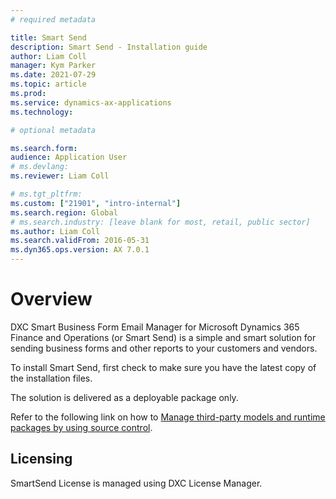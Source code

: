 ```yaml
---
# required metadata

title: Smart Send
description: Smart Send - Installation guide
author: Liam Coll
manager: Kym Parker
ms.date: 2021-07-29
ms.topic: article
ms.prod: 
ms.service: dynamics-ax-applications
ms.technology: 

# optional metadata

ms.search.form:  
audience: Application User
# ms.devlang: 
ms.reviewer: Liam Coll

# ms.tgt_pltfrm: 
ms.custom: ["21901", "intro-internal"]
ms.search.region: Global
# ms.search.industry: [leave blank for most, retail, public sector]
ms.author: Liam Coll
ms.search.validFrom: 2016-05-31
ms.dyn365.ops.version: AX 7.0.1
---
```


# Overview
DXC Smart Business Form Email Manager for Microsoft Dynamics 365 Finance and Operations (or Smart Send) is a simple and smart solution for sending business forms and other reports to your customers and vendors.

To install Smart Send, first check to make sure you have the latest copy of the installation files.

The solution is delivered as a deployable package only. 

Refer to the following link on how to [Manage third-party models and runtime packages by using source control](https://docs.microsoft.com/en-us/dynamics365/fin-ops-core/dev-itpro/dev-tools/manage-runtime-packages#deployable-packages-from-third-parties).

## Licensing
SmartSend License is managed using DXC License Manager.
